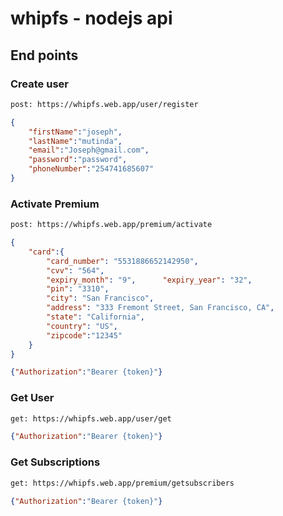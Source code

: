 # whipfs - nodejs api


## End points

### Create user
```bash
post: https://whipfs.web.app/user/register
```
```json
{ 
    "firstName":"joseph",
    "lastName":"mutinda",
    "email":"Joseph@gmail.com",
    "password":"password", 
    "phoneNumber":"254741685607"
}
```

### Activate Premium
```bash
post: https://whipfs.web.app/premium/activate
```
```json
{
    "card":{
        "card_number": "5531886652142950",
        "cvv": "564",
        "expiry_month": "9",      "expiry_year": "32",
        "pin": "3310",
        "city": "San Francisco",
        "address": "333 Fremont Street, San Francisco, CA",
        "state": "California",
        "country": "US",
        "zipcode":"12345"
    }
}
```
```json
{"Authorization":"Bearer {token}"}
```
### Get User
```bash
get: https://whipfs.web.app/user/get
```
```json
{"Authorization":"Bearer {token}"}
```

### Get Subscriptions
```bash
get: https://whipfs.web.app/premium/getsubscribers
```
```json
{"Authorization":"Bearer {token}"}
```
